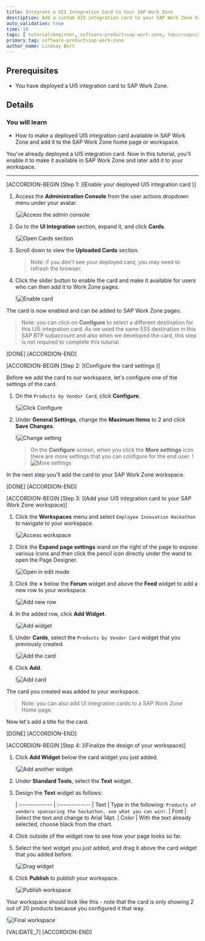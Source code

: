 ```yaml
---
title: Integrate a UI5 Integration Card to Your SAP Work Zone
description: Add a custom UI5 integration card to your SAP Work Zone home page.
auto_validation: true
time: 10
tags: [ tutorial>beginner, software-product>sap-work-zone, topic>sapui5]
primary_tag: software-product>sap-work-zone
author_name: Lindsay Bert
---
```


## Prerequisites
 - You have deployed a UI5 integration card to SAP Work Zone.

## Details
### You will learn
  -  How to make a deployed UI5 integration card available in SAP Work Zone and add it to the SAP Work Zone home page or workspace.

You've already deployed a UI5 integration card. Now in this tutorial, you'll enable it to make it available in SAP Work Zone and later add it to your workspace.


---



[ACCORDION-BEGIN [Step 1: ](Enable your deployed UI5 integration card )]

1. Access the **Administration Console** from the user actions dropdown menu under your avatar.

    !![Access the admin console](1-access-admin-console.png)

2. Go to the **UI Integration** section, expand it, and click **Cards**.  

    !![Open Cards section](2-open-card-section.png)

3. Scroll down to view the **Uploaded Cards** section.

    >Note: if you don't see your deployed card, you may need to refresh the browser.

4. Click the slider button to enable the card and make it available for users who can then add it to Work Zone pages.

    !![Enable card](3-enable-card.png)

The card is now enabled and can be added to SAP Work Zone pages.

>Note: you can click on **Configure** to select a different destination for this UI5 integration card. As we used the same ES5 destination in this SAP BTP subaccount and also when we developed the card, this step is not required to complete this tutorial.

[DONE]
[ACCORDION-END]

[ACCORDION-BEGIN [Step 2: ](Configure the card settings )]

Before we add the card to our workspace, let's configure one of the settings of the card.

1. On the `Products by Vendor Card`, click **Configure**.

    !![Click Configure](3a-click-configure.png)

2. Under **General Settings**, change the **Maximum Items** to 2 and click **Save Changes**.

    !![Change setting](3b-change-setting.png)

    > On the **Configure** screen, when you click the **More settings** icon there are more settings that you can configure for the end user.
    !![More settings](14-more-settings.png)

In the next step you'll add the card to your SAP Work Zone workspace.

[DONE]
[ACCORDION-END]


[ACCORDION-BEGIN [Step 3: ](Add your UI5 integration card to your SAP Work Zone workspace)]

1. Click the **Workspaces** menu and select `Employee Innovation Hackathon` to navigate to your workspace.

    !![Access workspace](4-select-workspace.png)


2. Click the **Expand page settings** wand on the right of the page to expose various icons and then click the pencil icon directly under the wand to open the Page Designer.

    !![Open in edit mode](5-open-page-designer.png)

3. Click the **+** below the **Forum** widget and above the **Feed** widget to add a new row to your workspace.

    !![Add new row](6-add-new-row.png)

4. In the added row, click **Add Widget**.

    !![Add widget](7-add-widget.png)

5. Under **Cards**, select the `Products by Vendor Card` widget that you previously created.

    !![Add the card](8-select-card.png)

6. Click **Add**.

    !![Add card](9-add-card.png)

The card you created was added to your workspace.


>Note: you can also add UI integration cards to a SAP Work Zone Home page.

Now let's add a title for the card.

[DONE]
[ACCORDION-END]


[ACCORDION-BEGIN [Step 4: ](Finalize the design of your workspace)]

1. Click **Add Widget** below the card widget you just added.

    !![Add another widget](10-add-another-widget.png)

2. Under **Standard Tools**, select the **Text** widget.

3. Design the **Text** widget as follows:

    |  :------------- | :-------------
    | Text            | Type in the following: `Products of vendors sponsoring the hackathon, see what you can win!`.
    | Font            | Select the text and change to Arial 14pt.
    | Color           | With the text already selected, choose black from the chart.

4. Click outside of the widget row to see how your page looks so far.

5. Select the text widget you just added, and drag it above the card widget that you added before.

    !![Drag widget](11-drag-widget.png)

6. Click **Publish** to publish your workspace.

    !![Publish workspace](12-publish.png)

Your workspace should look like this - note that the card is only showing 2 out of 20 products because you configured it that way.

!![Final workspace](13-final-workspace.png)

[VALIDATE_7]
[ACCORDION-END]
